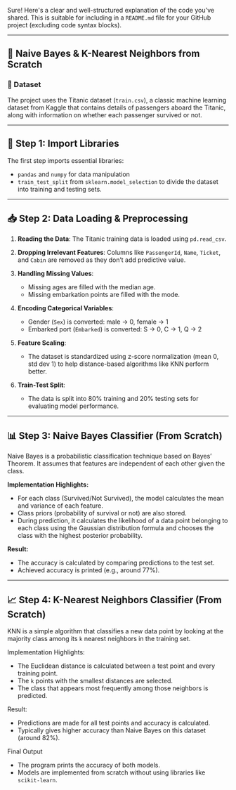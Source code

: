 Sure! Here's a clear and well-structured explanation of the code you've shared. This is suitable for including in a `README.md` file for your GitHub project (excluding code syntax blocks).

---

## 🧠 Naive Bayes & K-Nearest Neighbors from Scratch

### 🚢 Dataset

The project uses the Titanic dataset (`train.csv`), a classic machine learning dataset from Kaggle that contains details of passengers aboard the Titanic, along with information on whether each passenger survived or not.

---

## 🔧 Step 1: Import Libraries

The first step imports essential libraries:

* `pandas` and `numpy` for data manipulation
* `train_test_split` from `sklearn.model_selection` to divide the dataset into training and testing sets.

---

## 📥 Step 2: Data Loading & Preprocessing

1. **Reading the Data**:
   The Titanic training data is loaded using `pd.read_csv`.

2. **Dropping Irrelevant Features**:
   Columns like `PassengerId`, `Name`, `Ticket`, and `Cabin` are removed as they don’t add predictive value.

3. **Handling Missing Values**:

   * Missing ages are filled with the median age.
   * Missing embarkation points are filled with the mode.

4. **Encoding Categorical Variables**:

   * Gender (`Sex`) is converted: male → 0, female → 1
   * Embarked port (`Embarked`) is converted: S → 0, C → 1, Q → 2

5. **Feature Scaling**:

   * The dataset is standardized using z-score normalization (mean 0, std dev 1) to help distance-based algorithms like KNN perform better.

6. **Train-Test Split**:

   * The data is split into 80% training and 20% testing sets for evaluating model performance.

---

## 📊 Step 3: Naive Bayes Classifier (From Scratch)

Naive Bayes is a probabilistic classification technique based on Bayes’ Theorem. It assumes that features are independent of each other given the class.

**Implementation Highlights:**

* For each class (Survived/Not Survived), the model calculates the mean and variance of each feature.
* Class priors (probability of survival or not) are also stored.
* During prediction, it calculates the likelihood of a data point belonging to each class using the Gaussian distribution formula and chooses the class with the highest posterior probability.

**Result:**

* The accuracy is calculated by comparing predictions to the test set.
* Achieved accuracy is printed (e.g., around 77%).

---

## 📈 Step 4: K-Nearest Neighbors Classifier (From Scratch)

KNN is a simple algorithm that classifies a new data point by looking at the majority class among its `k` nearest neighbors in the training set.

Implementation Highlights:

* The Euclidean distance is calculated between a test point and every training point.
* The `k` points with the smallest distances are selected.
* The class that appears most frequently among those neighbors is predicted.

Result:

* Predictions are made for all test points and accuracy is calculated.
* Typically gives higher accuracy than Naive Bayes on this dataset (around 82%).

Final Output

* The program prints the accuracy of both models.
* Models are implemented from scratch without using libraries like `scikit-learn`.

